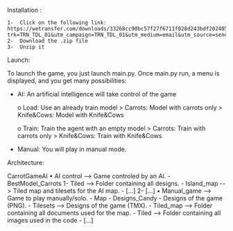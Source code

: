 Installation :

	1-	Click on the following link: https://wetransfer.com/downloads/33268cc90bc57f27f6711f028d243bdf20240524212311/c59c327bb7107d6d8f9ce3f1e424ab4020240524212326/b13f48?trk=TRN_TDL_01&utm_campaign=TRN_TDL_01&utm_medium=email&utm_source=sendgrid
	2-	Download the .zip file
	3-	Unzip it

 
Launch:

To launch the game, you just launch main.py. Once main.py run, a menu is displayed, and you get many possibilities:

-	AI: An artificial intelligence will take control of the game

	o	Load: Use an already train model
			> Carrots:  Model with carrots only
			> Knife&Cows: Model with Knife&Cows
 	
	o	Train: Train the agent with an empty model
			> Carrots:  Train with carrots only
			> Knife&Cows: Train with Knife&Cows

-	Manual: You will play in manual mode.


Architecture:

CarrotGameAI
•	AI control --> Game controled by an AI.
 		- BestModel_Carrots
1-	Tiled --> Folder containing all designs.
	  			- Island_map --> Tiled map and tilesets for the AI map.
	  			- […]
	  		2-   […]
•	Manual_game --> Game to play manually/solo.
  		- Map
 			- Designs_Candy
				- Designs of the game (PNG).
				- Tilesets --> Designs of the game (TMX).
			- Tiled_map --> Folder containing all documents used for the map.
		- Tiled --> Folder containing all images used in the code
		- […]
	
